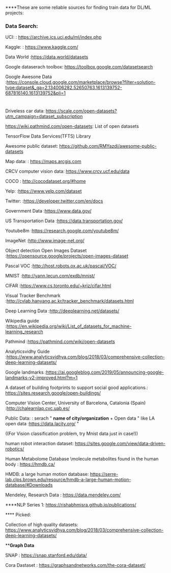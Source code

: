 ****These are some reliable sources for finding train data for DL/ML projects:



### Data Search:


UCI:                     : https://archive.ics.uci.edu/ml/index.php

Kaggle:                  : https://www.kaggle.com/

Data World               :https://data.world/datasets

Google dataserach toolbox: https://toolbox.google.com/datasetsearch  

Google Awesone Data :https://console.cloud.google.com/marketplace/browse?filter=solution-type:dataset&_ga=2.134006282.52650763.1613139752-687816140.1613139752&pli=1
#


Driveless car data: https://scale.com/open-datasets?utm_campaign=dataset_subscription



https://wiki.pathmind.com/open-datasets: List of open datasets


TensorFlow Data Services(TFTS) Library

Awesome public dataset:   https://github.com/RMYazdi/awesome-public-datasets


Map data:                : https://maps.arcgis.com

CRCV computer vision data: https://www.crcv.ucf.edu/data

COCO                     : http://cocodataset.org/#home


Yelp:                    :https://www.yelp.com/dataset

Twitter:                 :https://developer.twitter.com/en/docs

Government Data          :https://www.data.gov/

US Transportation Data   :https://data.transportation.gov/

Youtube8m                :https://research.google.com/youtube8m/



ImageNet                 :http://www.image-net.org/

Object detection Open Images Dataset      :https://opensource.google/projects/open-images-dataset

Pascal VOC               :http://host.robots.ox.ac.uk/pascal/VOC/

MNIST                    :http://yann.lecun.com/exdb/mnist/
  
CIFAR                    :https://www.cs.toronto.edu/~kriz/cifar.html

Visual Tracker Benchmark :http://cvlab.hanyang.ac.kr/tracker_benchmark/datasets.html

Deep Learning Data       :http://deeplearning.net/datasets/

Wikipedia guide          :https://en.wikipedia.org/wiki/List_of_datasets_for_machine-learning_research

Pathmind                 :https://pathmind.com/wiki/open-datasets


Analyticsvidhy Guide     :https://www.analyticsvidhya.com/blog/2018/03/comprehensive-collection-deep-learning-datasets/



Google landmarks         :https://ai.googleblog.com/2019/05/announcing-google-landmarks-v2-improved.html?m=1


A dataset of building footprints to support social good applications.: https://sites.research.google/open-buildings/


Computer Vision Center, University of Barcelona, Catalonia (Spain)    :http://chalearnlap.cvc.uab.es/


Public Data:             : serach " **name of city/organization** + Open data   "  like LA open data :https://data.lacity.org/ "


((For Vision classification problem, try Mnist data just in case!))


human robot interaction dataset:    https://sites.google.com/view/data-driven-robotics/


Human Metabolome Database \molecule metabolites found in the human body :  https://hmdb.ca/


HMDB: a large human motion database: https://serre-lab.clps.brown.edu/resource/hmdb-a-large-human-motion-database/#Downloads

                      
Mendeley, Research Data : https://data.mendeley.com/


****NLP
Series 1: https://rishabhmisra.github.io/publications/







**** Picked:

Collection of high quality datasets:  https://www.analyticsvidhya.com/blog/2018/03/comprehensive-collection-deep-learning-datasets/




****Graph Data**

SNAP : https://snap.stanford.edu/data/

Cora Dastaset : https://graphsandnetworks.com/the-cora-dataset/



